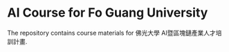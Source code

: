 # AI Course for Fo Guang University

The repository contains course materials for 佛光大學 AI暨區塊鏈產業人才培訓計畫.
